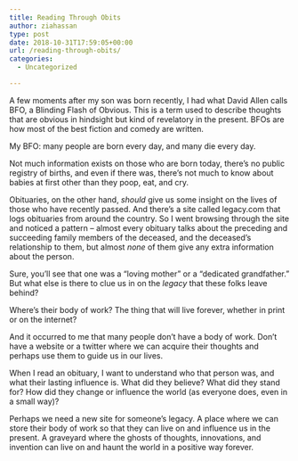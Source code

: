 ```yaml
---
title: Reading Through Obits
author: ziahassan
type: post
date: 2018-10-31T17:59:05+00:00
url: /reading-through-obits/
categories:
  - Uncategorized

---
```

A few moments after my son was born recently, I had what David Allen calls BFO, a Blinding Flash of Obvious. This is a term used to describe thoughts that are obvious in hindsight but kind of revelatory in the present. BFOs are how most of the best fiction and comedy are written.

My BFO: many people are born every day, and many die every day.

Not much information exists on those who are born today, there’s no public registry of births, and even if there was, there’s not much to know about babies at first other than they poop, eat, and cry.

Obituaries, on the other hand, _should_ give us some insight on the lives of those who have recently passed. And there’s a site called legacy.com that logs obituaries from around the country. So I went browsing through the site and noticed a pattern &#8211; almost every obituary talks about the preceding and succeeding family members of the deceased, and the deceased’s relationship to them, but almost _none_ of them give any extra information about the person. 

Sure, you’ll see that one was a “loving mother” or a “dedicated grandfather.” But what else is there to clue us in on the _legacy_ that these folks leave behind?

Where’s their body of work? The thing that will live forever, whether in print or on the internet?

And it occurred to me that many people don’t have a body of work. Don’t have a website or a twitter where we can acquire their thoughts and perhaps use them to guide us in our lives. 

When I read an obituary, I want to understand who that person was, and what their lasting influence is. What did they believe? What did they stand for? How did they change or influence the world (as everyone does, even in a small way)? 

Perhaps we need a new site for someone’s legacy. A place where we can store their body of work so that they can live on and influence us in the present. A graveyard where the ghosts of thoughts, innovations, and invention can live on and haunt the world in a positive way forever.